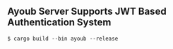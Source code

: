 ## Ayoub Server Supports JWT Based Authentication System

```console
$ cargo build --bin ayoub --release
```
